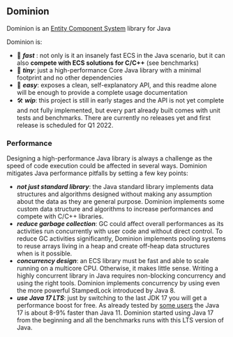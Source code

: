 ## Dominion

Dominion is an [Entity Component System](https://en.wikipedia.org/wiki/Entity_component_system) library for Java

Dominion is:

- 🚀 **_fast_** : not only is it an insanely fast ECS in the Java scenario, but it can also **compete with ECS solutions
  for C/C++** (see benchmarks)
- 🤏 **_tiny_**: just a high-performance Core Java library with a minimal footprint and no other dependencies
- 🦾 **_easy_**: exposes a clean, self-explanatory API, and this readme alone will be enough to provide a complete usage
  documentation
- 🛠️ **_wip_**: this project is still in early stages and the API is not yet complete and not fully implemented, but
  every part already built comes with unit tests and benchmarks. There are currently no releases yet and first release
  is scheduled for Q1 2022.

### Performance

Designing a high-performance Java library is always a challenge as the speed of code execution could be affected in
several ways. Dominion mitigates Java performance pitfalls by setting a few key points:

- **_not just standard library_**: the Java standard library implements data structures and algorithms designed without
  making any assumption about the data as they are general purpose. Dominion implements some custom data structure and
  algorithms to increase performances and compete with C/C++ libraries.
- **_reduce garbage collection_**: GC could affect overall performances as its activities run concurrently with user
  code and without direct control. To reduce GC activities significantly, Dominion implements pooling systems to reuse
  arrays living in a heap and create off-heap data structures when is it possible.
- **_concurrency design_**: an ECS library must be fast and able to scale running on a multicore CPU. Otherwise, it
  makes little sense. Writing a highly concurrent library in Java requires non-blocking concurrency and using the right
  tools. Dominion implements concurrency by using even the more powerful StampedLock introduced by Java 8.
- **_use Java 17 LTS_**: just by switching to the last JDK 17 you will get a performance boost for free. As already
  tested by [some users](https://www.optaplanner.org/blog/2021/09/15/HowMuchFasterIsJava17.html) the Java 17 is about
  8-9% faster than Java 11. Dominion started using Java 17 from the beginning and all the benchmarks runs with this LTS
  version of Java.